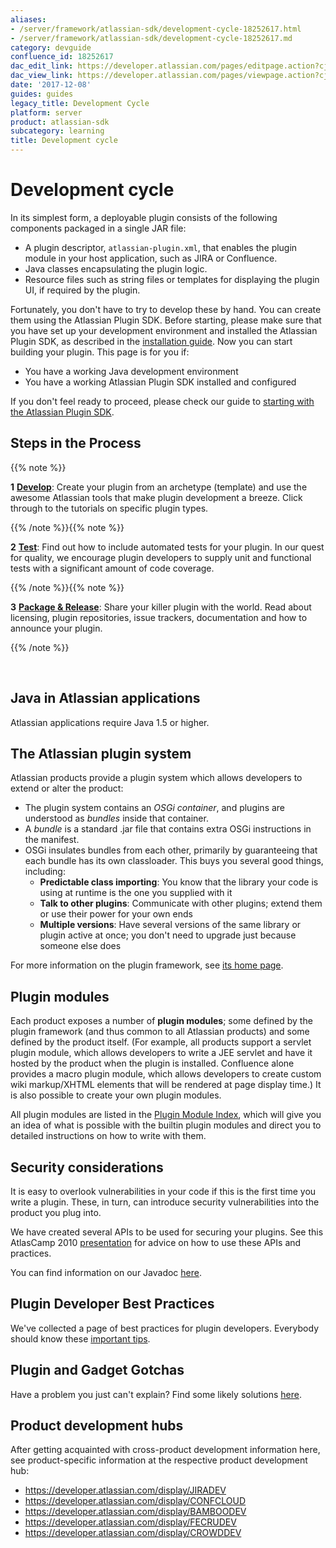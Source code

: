 ```yaml
---
aliases:
- /server/framework/atlassian-sdk/development-cycle-18252617.html
- /server/framework/atlassian-sdk/development-cycle-18252617.md
category: devguide
confluence_id: 18252617
dac_edit_link: https://developer.atlassian.com/pages/editpage.action?cjm=wozere&pageId=18252617
dac_view_link: https://developer.atlassian.com/pages/viewpage.action?cjm=wozere&pageId=18252617
date: '2017-12-08'
guides: guides
legacy_title: Development Cycle
platform: server
product: atlassian-sdk
subcategory: learning
title: Development cycle
---
```

# Development cycle

In its simplest form, a deployable plugin consists of the following components packaged in a single JAR file:

-   A plugin descriptor, `atlassian-plugin.xml`, that enables the plugin module in your host application, such as JIRA or Confluence.
-   Java classes encapsulating the plugin logic.
-   Resource files such as string files or templates for displaying the plugin UI, if required by the plugin.

Fortunately, you don't have to try to develop these by hand. You can create them using the Atlassian Plugin SDK. Before starting, please make sure that you have set up your development environment and installed the Atlassian Plugin SDK, as described in the [installation guide](/server/framework/atlassian-sdk/set-up-the-atlassian-plugin-sdk-and-build-a-project). Now you can start building your plugin. This page is for you if:

-   You have a working Java development environment
-   You have a working Atlassian Plugin SDK installed and configured

If you don't feel ready to proceed, please check our guide to [starting with the Atlassian Plugin SDK](/server/framework/atlassian-sdk/set-up-the-atlassian-plugin-sdk-and-build-a-project).

## Steps in the Process

{{% note %}}

**1** **[Develop](/server/framework/atlassian-sdk/set-up-the-atlassian-plugin-sdk-and-build-a-project)**: Create your plugin from an archetype (template) and use the awesome Atlassian tools that make plugin development a breeze. Click through to the tutorials on specific plugin types.

{{% /note %}}{{% note %}}

**2** **[Test](https://developer.atlassian.com/pages/viewpage.action?pageId=2818653)**: Find out how to include automated tests for your plugin. In our quest for quality, we encourage plugin developers to supply unit and functional tests with a significant amount of code coverage.

{{% /note %}}{{% note %}}

**3** **[Package & Release](/server/framework/atlassian-sdk/packaging-and-releasing-your-plugin)**: Share your killer plugin with the world. Read about licensing, plugin repositories, issue trackers, documentation and how to announce your plugin.

{{% /note %}}

 

## Java in Atlassian applications

Atlassian applications require Java 1.5 or higher.

## The Atlassian plugin system

Atlassian products provide a plugin system which allows developers to extend or alter the product:

-   The plugin system contains an *OSGi container*, and plugins are understood as *bundles* inside that container.
-   A *bundle* is a standard .jar file that contains extra OSGi instructions in the manifest.
-   OSGi insulates bundles from each other, primarily by guaranteeing that each bundle has its own classloader. This buys you several good things, including:
    -   **Predictable class importing**: You know that the library your code is using at runtime is the one you supplied with it
    -   **Talk to other plugins**: Communicate with other plugins; extend them or use their power for your own ends
    -   **Multiple versions**: Have several versions of the same library or plugin active at once; you don't need to upgrade just because someone else does

For more information on the plugin framework, see [its home page](/server/framework/atlassian-sdk/plugin-framework).

## Plugin modules

Each product exposes a number of **plugin modules**; some defined by the plugin framework (and thus common to all Atlassian products) and some defined by the product itself. (For example, all products support a servlet plugin module, which allows developers to write a JEE servlet and have it hosted by the product when the plugin is installed. Confluence alone provides a macro plugin module, which allows developers to create custom wiki markup/XHTML elements that will be rendered at page display time.) It is also possible to create your own plugin modules.

All plugin modules are listed in the [Plugin Module Index](/server/framework/atlassian-sdk/plugin-module-index), which will give you an idea of what is possible with the builtin plugin modules and direct you to detailed instructions on how to write with them.

## Security considerations

It is easy to overlook vulnerabilities in your code if this is the first time you write a plugin. These, in turn, can introduce security vulnerabilities into the product you plug into.

We have created several APIs to be used for securing your plugins. See this AtlasCamp 2010 <a href="http://confluence.atlassian.com/display/ATL/Securing+your+Plugin" class="external-link">presentation</a> for advice on how to use these APIs and practices.

You can find information on our Javadoc [here](/server/framework/atlassian-sdk/atlassian-javadoc).

## Plugin Developer Best Practices

We've collected a page of best practices for plugin developers. Everybody should know these [important tips](/server/framework/atlassian-sdk/best-practices).

## Plugin and Gadget Gotchas

Have a problem you just can't explain? Find some likely solutions [here](/server/framework/atlassian-sdk/troubleshooting).

## Product development hubs

After getting acquainted with cross-product development information here, see product-specific information at the respective product development hub:

-   <https://developer.atlassian.com/display/JIRADEV>
-   <https://developer.atlassian.com/display/CONFCLOUD>
-   <https://developer.atlassian.com/display/BAMBOODEV>
-   <https://developer.atlassian.com/display/FECRUDEV>
-   <https://developer.atlassian.com/display/CROWDDEV>










































































































































































